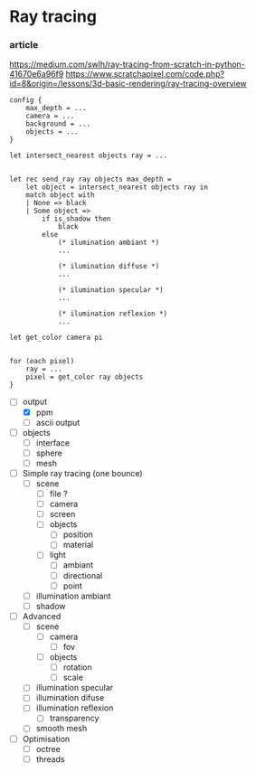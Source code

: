 # Ray tracing

### article
https://medium.com/swlh/ray-tracing-from-scratch-in-python-41670e6a96f9
https://www.scratchapixel.com/code.php?id=8&origin=/lessons/3d-basic-rendering/ray-tracing-overview


```
config {
    max_depth = ...
    camera = ...
    background = ...
    objects = ...
}

let intersect_nearest objects ray = ...


let rec send_ray ray objects max_depth = 
    let object = intersect_nearest objects ray in
    match object with
    | None => black
    | Some object =>
        if is_shadow then
            black
        else
            (* ilumination ambiant *)
            ...
    
            (* ilumination diffuse *)
            ...

            (* ilumination specular *)
            ...

            (* ilumination reflexion *)
            ...

let get_color camera pi


for (each pixel)
    ray = ...
    pixel = get_color ray objects
}
```
- [ ] output
    - [X] ppm
    - [ ] ascii output
- [ ] objects
    - [ ] interface
    - [ ] sphere
    - [ ] mesh
- [ ] Simple ray tracing (one bounce)
    - [ ] scene
        - [ ] file ?
        - [ ] camera
        - [ ] screen
        - [ ] objects
            - [ ] position
            - [ ] material
        - [ ] light
            - [ ] ambiant
            - [ ] directional
            - [ ] point
    - [ ] illumination ambiant
    - [ ] shadow

- [ ] Advanced
    - [ ] scene
        - [ ] camera
            - [ ] fov
        - [ ] objects
            - [ ] rotation
            - [ ] scale
    - [ ] illumination specular
    - [ ] illumination difuse
    - [ ] illumination reflexion
        - [ ] transparency
    - [ ] smooth mesh
- [ ] Optimisation
    - [ ] octree
    - [ ] threads
